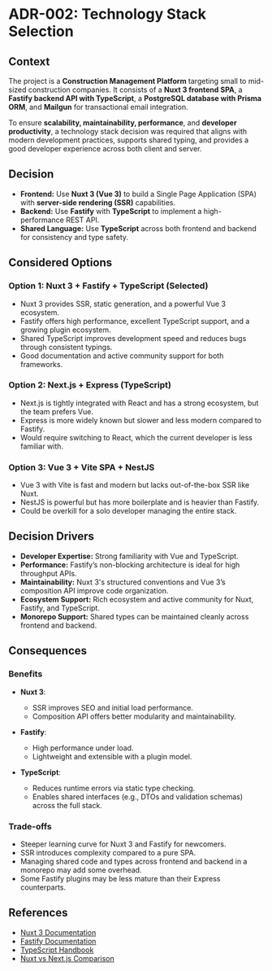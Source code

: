 # ADR-002: Technology Stack Selection

## Context

The project is a **Construction Management Platform** targeting small to mid-sized construction companies. It consists of a **Nuxt 3 frontend SPA**, a **Fastify backend API with TypeScript**, a **PostgreSQL database with Prisma ORM**, and **Mailgun** for transactional email integration.

To ensure **scalability, maintainability, performance**, and **developer productivity**, a technology stack decision was required that aligns with modern development practices, supports shared typing, and provides a good developer experience across both client and server.

## Decision

* **Frontend:** Use **Nuxt 3 (Vue 3)** to build a Single Page Application (SPA) with **server-side rendering (SSR)** capabilities.
* **Backend:** Use **Fastify** with **TypeScript** to implement a high-performance REST API.
* **Shared Language:** Use **TypeScript** across both frontend and backend for consistency and type safety.

## Considered Options

### Option 1: Nuxt 3 + Fastify + TypeScript (Selected)

* Nuxt 3 provides SSR, static generation, and a powerful Vue 3 ecosystem.
* Fastify offers high performance, excellent TypeScript support, and a growing plugin ecosystem.
* Shared TypeScript improves development speed and reduces bugs through consistent typings.
* Good documentation and active community support for both frameworks.

### Option 2: Next.js + Express (TypeScript)

* Next.js is tightly integrated with React and has a strong ecosystem, but the team prefers Vue.
* Express is more widely known but slower and less modern compared to Fastify.
* Would require switching to React, which the current developer is less familiar with.

### Option 3: Vue 3 + Vite SPA + NestJS

* Vue 3 with Vite is fast and modern but lacks out-of-the-box SSR like Nuxt.
* NestJS is powerful but has more boilerplate and is heavier than Fastify.
* Could be overkill for a solo developer managing the entire stack.

## Decision Drivers

* **Developer Expertise:** Strong familiarity with Vue and TypeScript.
* **Performance:** Fastify’s non-blocking architecture is ideal for high throughput APIs.
* **Maintainability:** Nuxt 3's structured conventions and Vue 3’s composition API improve code organization.
* **Ecosystem Support:** Rich ecosystem and active community for Nuxt, Fastify, and TypeScript.
* **Monorepo Support:** Shared types can be maintained cleanly across frontend and backend.

## Consequences

### Benefits

* **Nuxt 3**:

  * SSR improves SEO and initial load performance.
  * Composition API offers better modularity and maintainability.
* **Fastify**:

  * High performance under load.
  * Lightweight and extensible with a plugin model.
* **TypeScript**:

  * Reduces runtime errors via static type checking.
  * Enables shared interfaces (e.g., DTOs and validation schemas) across the full stack.

### Trade-offs

* Steeper learning curve for Nuxt 3 and Fastify for newcomers.
* SSR introduces complexity compared to a pure SPA.
* Managing shared code and types across frontend and backend in a monorepo may add some overhead.
* Some Fastify plugins may be less mature than their Express counterparts.

## References

* [Nuxt 3 Documentation](https://nuxt.com/docs)
* [Fastify Documentation](https://www.fastify.io/docs/latest/)
* [TypeScript Handbook](https://www.typescriptlang.org/docs/)
* [Nuxt vs Next.js Comparison](https://www.infoworld.com/article/3664012/nuxt-vs-nextjs-which-javascript-framework-is-best.html)
